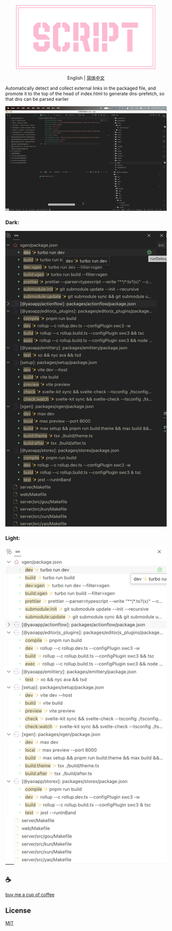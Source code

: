 <p align="center">
<img height="200" src="./assets/kv.png" alt="vscode script">
</p>
<p align="center"> English | <a href="./README_zh.md">简体中文</a></p>

Automatically detect and collect external links in the packaged file, and promote it to the top of the head of index.html to generate dns-prefetch, so that dns can be parsed earlier

![demo](/assets/demo.gif)

### Dark:
![demo](/assets/dark/demo.png)

### Light:
![demo](/assets/light/demo.png)

## :coffee:

[buy me a cup of coffee](https://github.com/Simon-He95/sponsor)

## License

[MIT](./license)
